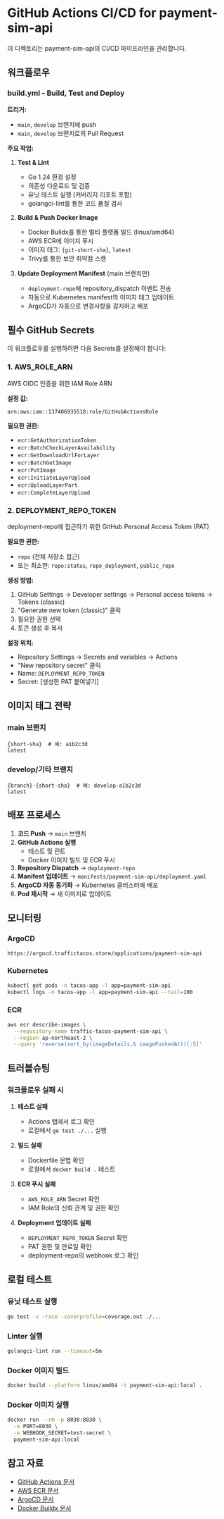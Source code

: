 # GitHub Actions CI/CD for payment-sim-api

이 디렉토리는 payment-sim-api의 CI/CD 파이프라인을 관리합니다.

## 워크플로우

### build.yml - Build, Test and Deploy

**트리거:**
- `main`, `develop` 브랜치에 push
- `main`, `develop` 브랜치로의 Pull Request

**주요 작업:**

1. **Test & Lint**
   - Go 1.24 환경 설정
   - 의존성 다운로드 및 검증
   - 유닛 테스트 실행 (커버리지 리포트 포함)
   - golangci-lint를 통한 코드 품질 검사

2. **Build & Push Docker Image**
   - Docker Buildx를 통한 멀티 플랫폼 빌드 (linux/amd64)
   - AWS ECR에 이미지 푸시
   - 이미지 태그: `{git-short-sha}`, `latest`
   - Trivy를 통한 보안 취약점 스캔

3. **Update Deployment Manifest** (main 브랜치만)
   - `deployment-repo`에 repository_dispatch 이벤트 전송
   - 자동으로 Kubernetes manifest의 이미지 태그 업데이트
   - ArgoCD가 자동으로 변경사항을 감지하고 배포

## 필수 GitHub Secrets

이 워크플로우를 실행하려면 다음 Secrets를 설정해야 합니다:

### 1. AWS_ROLE_ARN
AWS OIDC 인증을 위한 IAM Role ARN

**설정 값:**
```
arn:aws:iam::137406935518:role/GitHubActionsRole
```

**필요한 권한:**
- `ecr:GetAuthorizationToken`
- `ecr:BatchCheckLayerAvailability`
- `ecr:GetDownloadUrlForLayer`
- `ecr:BatchGetImage`
- `ecr:PutImage`
- `ecr:InitiateLayerUpload`
- `ecr:UploadLayerPart`
- `ecr:CompleteLayerUpload`

### 2. DEPLOYMENT_REPO_TOKEN
deployment-repo에 접근하기 위한 GitHub Personal Access Token (PAT)

**필요한 권한:**
- `repo` (전체 저장소 접근)
- 또는 최소한: `repo:status`, `repo_deployment`, `public_repo`

**생성 방법:**
1. GitHub Settings → Developer settings → Personal access tokens → Tokens (classic)
2. "Generate new token (classic)" 클릭
3. 필요한 권한 선택
4. 토큰 생성 후 복사

**설정 위치:**
- Repository Settings → Secrets and variables → Actions
- "New repository secret" 클릭
- Name: `DEPLOYMENT_REPO_TOKEN`
- Secret: [생성한 PAT 붙여넣기]

## 이미지 태그 전략

### main 브랜치
```
{short-sha}  # 예: a1b2c3d
latest
```

### develop/기타 브랜치
```
{branch}-{short-sha}  # 예: develop-a1b2c3d
latest
```

## 배포 프로세스

1. **코드 Push** → `main` 브랜치
2. **GitHub Actions 실행**
   - 테스트 및 린트
   - Docker 이미지 빌드 및 ECR 푸시
3. **Repository Dispatch** → `deployment-repo`
4. **Manifest 업데이트** → `manifests/payment-sim-api/deployment.yaml`
5. **ArgoCD 자동 동기화** → Kubernetes 클러스터에 배포
6. **Pod 재시작** → 새 이미지로 업데이트

## 모니터링

### ArgoCD
```
https://argocd.traffictacos.store/applications/payment-sim-api
```

### Kubernetes
```bash
kubectl get pods -n tacos-app -l app=payment-sim-api
kubectl logs -n tacos-app -l app=payment-sim-api --tail=100
```

### ECR
```bash
aws ecr describe-images \
  --repository-name traffic-tacos-payment-sim-api \
  --region ap-northeast-2 \
  --query 'reverse(sort_by(imageDetails,& imagePushedAt))[:5]'
```

## 트러블슈팅

### 워크플로우 실패 시

1. **테스트 실패**
   - Actions 탭에서 로그 확인
   - 로컬에서 `go test ./...` 실행

2. **빌드 실패**
   - Dockerfile 문법 확인
   - 로컬에서 `docker build .` 테스트

3. **ECR 푸시 실패**
   - `AWS_ROLE_ARN` Secret 확인
   - IAM Role의 신뢰 관계 및 권한 확인

4. **Deployment 업데이트 실패**
   - `DEPLOYMENT_REPO_TOKEN` Secret 확인
   - PAT 권한 및 만료일 확인
   - deployment-repo의 webhook 로그 확인

## 로컬 테스트

### 유닛 테스트 실행
```bash
go test -v -race -coverprofile=coverage.out ./...
```

### Linter 실행
```bash
golangci-lint run --timeout=5m
```

### Docker 이미지 빌드
```bash
docker build --platform linux/amd64 -t payment-sim-api:local .
```

### Docker 이미지 실행
```bash
docker run --rm -p 8030:8030 \
  -e PORT=8030 \
  -e WEBHOOK_SECRET=test-secret \
  payment-sim-api:local
```

## 참고 자료

- [GitHub Actions 문서](https://docs.github.com/en/actions)
- [AWS ECR 문서](https://docs.aws.amazon.com/ecr/)
- [ArgoCD 문서](https://argo-cd.readthedocs.io/)
- [Docker Buildx 문서](https://docs.docker.com/buildx/working-with-buildx/)

